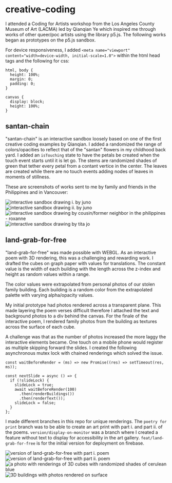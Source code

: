 # creative-coding
I attended a Coding for Artists workshop from the Los Angeles County Museum of Art (LACMA) led by Qianqian Ye which inspired me through works of other queer/poc artists using the library p5.js. The following works began as prototypes on the p5.js sandbox. 

For device responsiveness, I added `<meta name="viewport" content="width=device-width, initial-scale=1.0">` within the html head tags and the following for css:
```
html, body {
  height: 100%;
  margin: 0;
  padding: 0;
}

canvas {
  display: block;
  height: 100%;
}
```


## santan-chain 
"santan-chain" is an interactive sandbox loosely based on one of the first creative coding examples by Qianqian. I added a randomized the range of colors/opacities to reflect that of the "santan" flowers in my childhood back yard. I added an `isTouching` state to have the petals be created when the touch event starts until it is let go. The stems are randomized shades of green that tether every petal from a contant vertice in the center. The leaves are created while there are no touch events adding nodes of leaves in moments of stillness.

These are screenshots of works sent to me by family and friends in the Philippines and in Vancouver:

![interactive sandbox drawing i. by juno](https://github.com/katporks/creative-coding/blob/main/readme-photos/juno-1.jpg?raw=true)
![interactive sandbox drawing ii. by juno](https://github.com/katporks/creative-coding/blob/main/readme-photos/juno-2.jpg?raw=true)
![interactive sandbox drawing by cousin/former neighbor in the philippines - roxanne](https://github.com/katporks/creative-coding/blob/main/readme-photos/roxanne-time-capsule.jpg?raw=true)
![interactive sandbox drawing by tita jo](https://github.com/katporks/creative-coding/blob/main/readme-photos/roxanne-time-capsule.jpg?raw=true)

## land-grab-for-free
"land-grab-for-free" was made possible with WEBGL. As an interactive poem with 3D rendering, this was a challenging and rewarding work. I drafted the cubes on graph paper with values for translations. The constant value is the width of each building with the length across the z-index and height as random values within a range. 

The color values were extrapolated from personal photos of our stolen family building. Each building is a random color from the extrapolated palette with varying alpha/opacity  values. 

My initial prototype had photos rendered across a transparent plane. This made layering the poem verses difficult therefore I attached the text and background photos to a div behind the canvas. For the finale of the interactive poem, I rendered family photos from the building as textures across the surface of each cube. 

A challenge was that as the number of photos increased the more laggy the interactive elements became. One touch on a mobile phone would register as multiple skipping forward the slides. I created the following asynchronous mutex lock with chained renderings which solved the issue.

```
const waitBeforeRender = (ms) => new Promise((res) => setTimeout(res, ms));

const nextSlide = async () => {
  if (!slideLock) {
    slideLock = true;
    await waitBeforeRender(100)
      .then(renderBuildings())
      .then(renderText());
    slideLock = false;
  }
};
```

I made different branches in this repo for unique renderings. The `poetry for print` branch was to be able to create an art print with part i. and part ii. of the poems. `version/display-on-monitor` was a branch where I created a feature without text to display for accessibility in the art gallery. `feat/land-grab-for-free` is for the initial version for deployment on firebase.

![version of land-grab-for-free with part i. poem](https://github.com/katporks/creative-coding/blob/main/readme-photos/IMG_7773.PNG?raw=true)
![version of land-grab-for-free with part ii. poem](https://github.com/katporks/creative-coding/blob/main/readme-photos/IMG_7702.PNG?raw=true)
![a photo with renderings of 3D cubes with randomized shades of cerulean blue](https://github.com/katporks/creative-coding/blob/main/readme-photos/IMG_7703.PNG?raw=true)
![3D buildings with photos rendered on surface](https://github.com/katporks/creative-coding/blob/main/readme-photos/IMG_7705.PNG?raw=true)

